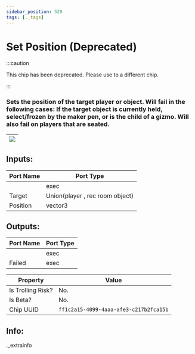 ```yaml
---
sidebar_position: 529
tags: [._tags]
---
```


# Set Position (Deprecated)
:::caution

This chip has been deprecated. Please use to a different chip.

:::

### Sets the position of the target player or object. Will fail in the following cases: If the target object is currently held, select/frozen by the maker pen, or is the child of a gizmo. Will also fail on players that are seated.

| ![](https://images-ext-2.discordapp.net/external/MPmIaQzlEPmgGWlgi-WxBBXt0Bjv_zWPkg1y1f_sy3s/https/www.recroomcircuits.com/image/circuit/absolute-value?width=206&height=108) |
|-----|

## Inputs:
| Port Name | Port Type |
|-----------|-----------|
|  | exec |
| Target | Union(player , rec room object) |
| Position | vector3 |

## Outputs:
| Port Name | Port Type |
|-----------|-----------|
|  | exec |
| Failed | exec | 

| Property  | Value |
|-------------------|-----------|
| Is Trolling Risk? | No. |
| Is Beta? | No. |
| Chip UUID | `ff1c2a15-4099-4aaa-afe3-c217b2fca15b` |

## Info:
._extrainfo